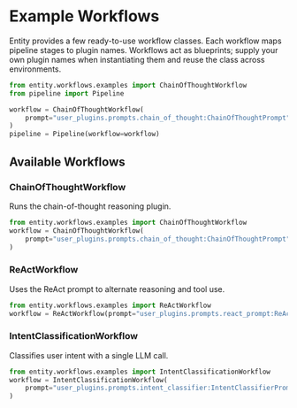 # Example Workflows

Entity provides a few ready-to-use workflow classes. Each workflow maps pipeline
stages to plugin names. Workflows act as blueprints; supply your own plugin
names when instantiating them and reuse the class across environments.

```python
from entity.workflows.examples import ChainOfThoughtWorkflow
from pipeline import Pipeline

workflow = ChainOfThoughtWorkflow(
    prompt="user_plugins.prompts.chain_of_thought:ChainOfThoughtPrompt"
)
pipeline = Pipeline(workflow=workflow)
```

## Available Workflows

### ChainOfThoughtWorkflow
Runs the chain-of-thought reasoning plugin.

```python
from entity.workflows.examples import ChainOfThoughtWorkflow
workflow = ChainOfThoughtWorkflow(
    prompt="user_plugins.prompts.chain_of_thought:ChainOfThoughtPrompt"
)
```

### ReActWorkflow
Uses the ReAct prompt to alternate reasoning and tool use.

```python
from entity.workflows.examples import ReActWorkflow
workflow = ReActWorkflow(prompt="user_plugins.prompts.react_prompt:ReActPrompt")
```

### IntentClassificationWorkflow
Classifies user intent with a single LLM call.

```python
from entity.workflows.examples import IntentClassificationWorkflow
workflow = IntentClassificationWorkflow(
    prompt="user_plugins.prompts.intent_classifier:IntentClassifierPrompt"
)
```
